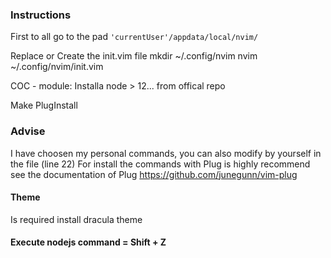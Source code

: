 ### Instructions
First to all go to the pad
`'currentUser'/appdata/local/nvim/`


Replace or Create the init.vim file
mkdir ~/.config/nvim
nvim ~/.config/nvim/init.vim

COC - module: Installa node > 12... from offical repo

Make PlugInstall

### Advise
I have choosen my personal commands, you can also modify by yourself in the file (line 22)
For install the commands with Plug is highly recommend see the documentation of Plug https://github.com/junegunn/vim-plug

#### Theme
Is required install dracula theme

#### Execute nodejs command = Shift + Z

